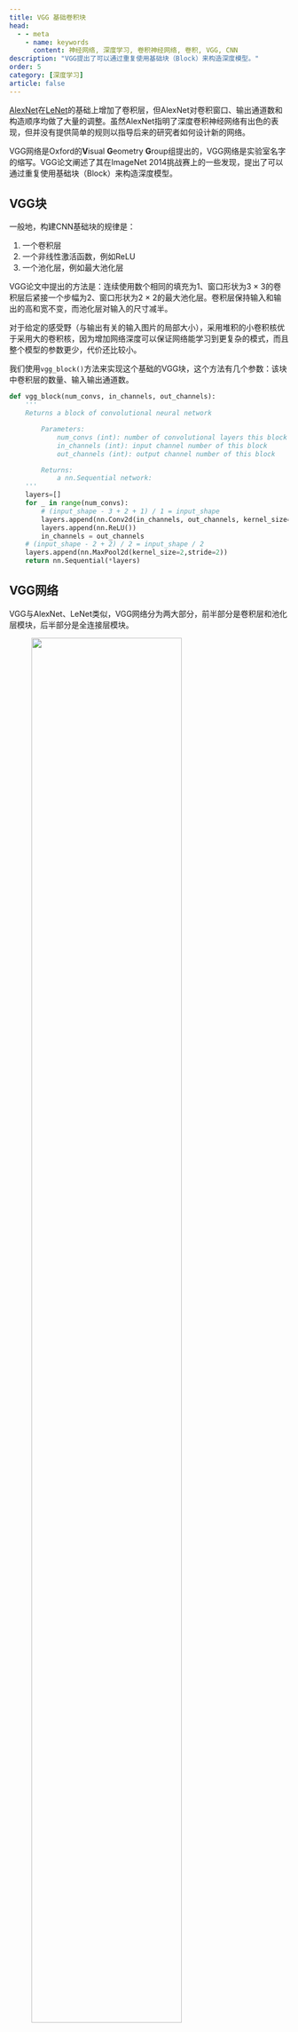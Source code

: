 ```yaml
---
title: VGG 基础卷积块
head:
  - - meta
    - name: keywords
      content: 神经网络, 深度学习, 卷积神经网络, 卷积, VGG, CNN
description: "VGG提出了可以通过重复使用基础块（Block）来构造深度模型。"
order: 5
category: [深度学习]
article: false
---
```


[AlexNet](./alexnet.md)在[LeNet](./lenet.md)的基础上增加了卷积层，但AlexNet对卷积窗口、输出通道数和构造顺序均做了大量的调整。虽然AlexNet指明了深度卷积神经网络有出色的表现，但并没有提供简单的规则以指导后来的研究者如何设计新的网络。

VGG网络是Oxford的**V**isual **G**eometry **G**roup组提出的，VGG网络是实验室名字的缩写。VGG论文阐述了其在ImageNet 2014挑战赛上的一些发现，提出了可以通过重复使用基础块（Block）来构造深度模型。

## VGG块

一般地，构建CNN基础块的规律是：

1. 一个卷积层
2. 一个非线性激活函数，例如ReLU
3. 一个池化层，例如最大池化层

VGG论文中提出的方法是：连续使用数个相同的填充为1、窗口形状为3 × 3的卷积层后紧接一个步幅为2、窗口形状为2 × 2​的最大池化层。卷积层保持输入和输出的高和宽不变，而池化层对输入的尺寸减半。

对于给定的感受野（与输出有关的输入图片的局部大小），采用堆积的小卷积核优于采用大的卷积核，因为增加网络深度可以保证网络能学习到更复杂的模式，而且整个模型的参数更少，代价还比较小。

我们使用`vgg_block()`方法来实现这个基础的VGG块，这个方法有几个参数：该块中卷积层的数量、输入输出通道数。

```python
def vgg_block(num_convs, in_channels, out_channels):
    '''
    Returns a block of convolutional neural network

        Parameters:
            num_convs (int): number of convolutional layers this block has
            in_channels (int): input channel number of this block
            out_channels (int): output channel number of this block

        Returns:
            a nn.Sequential network: 
    '''
    layers=[]
    for _ in range(num_convs):
        # (input_shape - 3 + 2 + 1) / 1 = input_shape
        layers.append(nn.Conv2d(in_channels, out_channels, kernel_size=3, padding=1))
        layers.append(nn.ReLU())
        in_channels = out_channels
    # (input_shape - 2 + 2) / 2 = input_shape / 2
    layers.append(nn.MaxPool2d(kernel_size=2,stride=2))
    return nn.Sequential(*layers)
```

## VGG网络

VGG与AlexNet、LeNet类似，VGG网络分为两大部分，前半部分是卷积层和池化层模块，后半部分是全连接层模块。

<figure>
  <img src="http://aixingqiu-1258949597.cos.ap-beijing.myqcloud.com/2020-12-09-090434.png"  width="80%" />
	<figcaption>从AlexNet到VGG：使用基础块构建深度神经网络</figcaption>
</figure>

卷积层和池化层模块由多个基础块连接组成，即`vgg_block()`方法返回的基础块，我们只需要给`vgg_block()`方法提供：该块中包含的卷积层数，该块的输入和输出通道数。我们定义变量`conv_arch`，该变量是一个列表，列表中每个元素为元组（a list of tuples）。`conv_arch`定了每个VGG块里卷积层个数和输入输出通道数。全连接层模块则跟AlexNet中的一样。下面的`vgg()`方法会返回整个VGG网络，输入参数是`conv_arch`。

```python
def vgg(conv_arch):
    '''
    Returns the VGG network

        Parameters:
            conv_arch ([(int, int)]): a list which contains vgg block info.
                the first element is the number of convolution layers this block have.
                the latter element is the output channel number of this block.

        Returns:
            a nn.Sequential network: 
    '''
    # The convolutional part
    conv_blks=[]
    in_channels=1
    for (num_convs, out_channels) in conv_arch:
        conv_blks.append(vgg_block(num_convs, in_channels, out_channels))
        in_channels = out_channels

    return nn.Sequential(
        *conv_blks, nn.Flatten(),
        # The fully-connected part
        nn.Linear(out_channels * 7 * 7, 4096), nn.ReLU(), nn.Dropout(0.5),
        nn.Linear(4096, 4096), nn.ReLU(), nn.Dropout(0.5),
        nn.Linear(4096, 10))
```

现在我们构造一个VGG网络。它有5个卷积块，前2块使用单卷积层，而后3块使用双卷积层。第一块的输入输出通道分别是1和64，第一块的输入通道数根据所使用的数据集而定，Fashion-MNIST数据的通道数为1，对于ImageNet等数据集，输入通道数一般为3。之后每次对输出通道数翻倍，直到变为512。因为这个网络使用了8个卷积层和3个全连接层，所以经常被称为VGG-11。

在代码层面，定义变量`conv_arch`，中间包含多个元组，每个元组第一个元素为该块的卷积层个数，第二个元素为输出通道数。

```python
conv_arch = ((1, 64), (1, 128), (2, 256), (2, 512), (2, 512))

net = vgg(conv_arch)
```

模型的训练过程与之前分享的LeNet、AlexNet基本相似。源代码已经发布到了[GitHub](https://github.com/luweizheng/machine-learning-notes/blob/master/neural-network/cnn/pytorch/vgg-fashionmnist.py)。

## 小结

1. VGG通过多个基础卷积块来构造网络。基础块需要定义卷积层个数和输入输出通道数。
2. VGG论文认为，更小（例如3 × 3）的卷积层比更大的卷积层效率更高，因为可以增加更多的层，同时参数又不至于过多。

**参考资料**

1. Simonyan, K., & Zisserman, A. (2014). Very deep convolutional networks for large-scale image recognition.
2. [http://d2l.ai/chapter_convolutional-modern/vgg.html](http://d2l.ai/chapter_convolutional-modern/vgg.html)